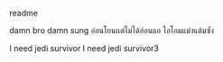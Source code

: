 readme

damn bro damn sung 
อ่อนโยนเเต่ไม่ได้อ่อนแอ
ไอโอมแม่งแด้มซัง

I need jedi survivor
I need jedi survivor3

